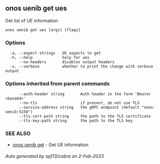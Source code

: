<!--
SPDX-FileCopyrightText: 2019-present Open Networking Foundation <info@opennetworking.org>

SPDX-License-Identifier: Apache-2.0
-->

## onos uenib get ues

Get list of UE information

```
onos uenib get ues [args] [flags]
```

### Options

```
  -a, --aspect strings   UE aspects to get
  -h, --help             help for ues
      --no-headers       disables output headers
  -v, --verbose          whether to print the change with verbose output
```

### Options inherited from parent commands

```
      --auth-header string       Auth header in the form 'Bearer <base64>'
      --no-tls                   if present, do not use TLS
      --service-address string   the gRPC endpoint (default "onos-uenib:5150")
      --tls-cert-path string     the path to the TLS certificate
      --tls-key-path string      the path to the TLS key
```

### SEE ALSO

* [onos uenib get](onos_uenib_get.md)	 - Get UE information

###### Auto generated by spf13/cobra on 2-Feb-2023
